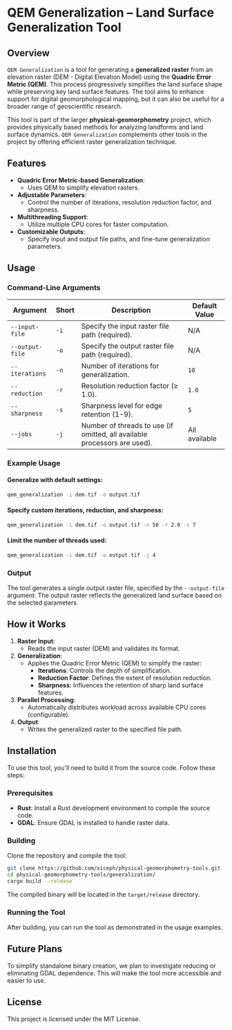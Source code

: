 # QEM Generalization – Land Surface Generalization Tool

## Overview

`QEM Generalization` is a tool for generating a **generalized raster** from an elevation raster (DEM - Digital Elevation Model) using the **Quadric Error Metric (QEM)**. This process progressively simplifies the land surface shape while preserving key land surface features. The tool aims to enhance support for digital geomorphological mapping, but it can also be useful for a broader range of geoscientific research.

This tool is part of the larger **physical-geomorphometry** project, which provides physically based methods for analyzing landforms and land surface dynamics. `QEM Generalization` complements other tools in the project by offering efficient raster generalization technique.

## Features

- **Quadric Error Metric-based Generalization**:
  - Uses QEM to simplify elevation rasters.
- **Adjustable Parameters**:
  - Control the number of iterations, resolution reduction factor, and sharpness.
- **Multithreading Support**:
  - Utilize multiple CPU cores for faster computation.
- **Customizable Outputs**:
  - Specify input and output file paths, and fine-tune generalization parameters.

## Usage

### Command-Line Arguments

| Argument              | Short | Description                                                                              | Default Value |
|-----------------------|-------|------------------------------------------------------------------------------------------|---------------|
| `--input-file`        | `-i`  | Specify the input raster file path (required).                                           | N/A           |
| `--output-file`       | `-o`  | Specify the output raster file path (required).                                          | N/A           |
| `--iterations`        | `-n`  | Number of iterations for generalization.                                                 | `10`          |
| `--reduction`         | `-r`  | Resolution reduction factor (≥ 1.0).                                                     | `1.0`         |
| `--sharpness`         | `-s`  | Sharpness level for edge retention (1-9).                                                | `5`           |
| `--jobs`              | `-j`  | Number of threads to use (if omitted, all available processors are used).                | All available |

### Example Usage

#### Generalize with default settings:
```bash
qem_generalization -i dem.tif -o output.tif
```

#### Specify custom iterations, reduction, and sharpness:
```bash
qem_generalization -i dem.tif -o output.tif -n 50 -r 2.0 -s 7
```

#### Limit the number of threads used:
```bash
qem_generalization -i dem.tif -o output.tif -j 4
```

### Output

The tool generates a single output raster file, specified by the `--output-file` argument. The output raster reflects the generalized land surface based on the selected parameters.

## How it Works

1. **Raster Input**:
   - Reads the input raster (DEM) and validates its format.
2. **Generalization**:
   - Applies the Quadric Error Metric (QEM) to simplify the raster:
     - **Iterations**: Controls the depth of simplification.
     - **Reduction Factor**: Defines the extent of resolution reduction.
     - **Sharpness**: Influences the retention of sharp land surface features.
3. **Parallel Processing**:
   - Automatically distributes workload across available CPU cores (configurable).
4. **Output**:
   - Writes the generalized raster to the specified file path.

## Installation

To use this tool, you'll need to build it from the source code. Follow these steps:

### Prerequisites

- **Rust**: Install a Rust development environment to compile the source code.
- **GDAL**: Ensure GDAL is installed to handle raster data.

### Building

Clone the repository and compile the tool:
```bash
git clone https://github.com/xiceph/physical-geomorphometry-tools.git
cd physical-geomorphometry-tools/generalization/
cargo build --release
```

The compiled binary will be located in the `target/release` directory.

### Running the Tool

After building, you can run the tool as demonstrated in the usage examples.

## Future Plans

To simplify standalone binary creation, we plan to investigate reducing or eliminating GDAL dependence. This will make the tool more accessible and easier to use.

## License

This project is licensed under the MIT License.
